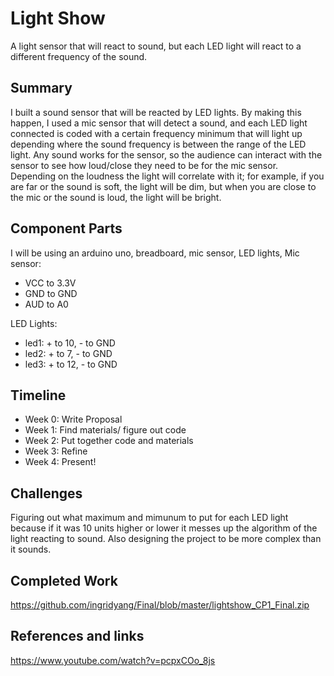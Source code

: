 # Light Show
A light sensor that will react to sound, but each LED light will react to a different frequency of the sound.

## Summary
I built a sound sensor that will be reacted by LED lights. By making this happen, I used a mic sensor that will detect a sound, and each LED light connected is coded with a certain frequency minimum that will light up depending where the sound frequency is between the range of the LED light. Any sound works for the sensor, so the audience can interact with the sensor to see how loud/close they need to be for the mic sensor. Depending on the loudness the light will correlate with it; for example, if you are far or the sound is soft, the light will be dim, but when you are close to the mic or the sound is loud, the light will be bright. 

## Component Parts
I will be using an arduino uno, breadboard, mic sensor, LED lights, 
Mic sensor:
- VCC to 3.3V
- GND to GND
- AUD to A0

LED Lights:
- led1: + to 10, - to GND
- led2: + to 7, - to GND
- led3: + to 12, - to GND

## Timeline
- Week 0: Write Proposal
- Week 1: Find materials/ figure out code
- Week 2: Put together code and materials
- Week 3: Refine
- Week 4: Present!

## Challenges
Figuring out what maximum and mimunum to put for each LED light because if it was 10 units higher or lower it messes up the algorithm of the light reacting to sound. Also designing the project to be more complex than it sounds.

## Completed Work
https://github.com/ingridyang/Final/blob/master/lightshow_CP1_Final.zip

## References and links
https://www.youtube.com/watch?v=pcpxCOo_8js

